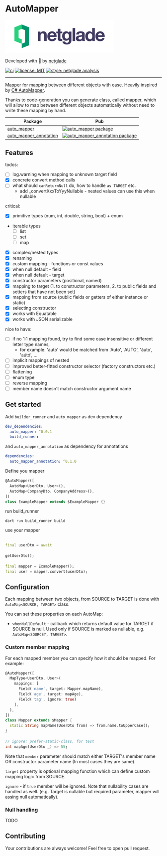 # AutoMapper

<a href="https://netglade.cz/en">
  <picture>
    <source media="(prefers-color-scheme: dark)" srcset="https://raw.githubusercontent.com/netglade/.github/main/assets/netglade_logo_light.png">
    <source media="(prefers-color-scheme: light)" srcset="https://raw.githubusercontent.com/netglade/.github/main/assets/netglade_logo_dark.png">
    <img alt="netglade" src="https://raw.githubusercontent.com/netglade/.github/main/assets/netglade_logo_dark.png">
  </picture>
</a>

Developed with 💚 by [netglade][netglade_link]

[![ci][ci_badge]][ci_badge_link]
[![license: MIT][license_badge]][license_badge_link]
[![style: netglade analysis][style_badge]][style_badge_link]

---

Mapper for mapping between different objects with ease. Heavily inspired
by [C# AutoMapper][auto_mapper_net_link].

Thanks to code-generation you can generate class, called mapper,
which will allow to map between different objects automatically
without need to write these mapping by hand.

| Package                                                  | Pub                                                                                                    |
|----------------------------------------------------------|--------------------------------------------------------------------------------------------------------|
| [auto_mapper](packages/auto_mapper)                      | [![auto_mapper package][auto_mapper_pub_badge]][auto_mapper_pub_link]                                  |
| [auto_mapper_annotation](packages/auto_mapper_annotation) | [![auto_mapper_annotation package][auto_mapper_annotation_pub_badge]][auto_mapper_annotation_pub_link] |

## Features

todos:

- [ ] log.warning when mapping to unknown target field
- [x] concrete convert method calls 
- [ ] what should `canReturnNull` do, how to handle `as TARGET` etc.
  - add _convertXxxToYyyNullable - nested values can use this when nullable

critical:

- [x] primitive types (num, int, double, string, bool) + enum
- iterable types
  - [ ] list
  - [ ] set
  - [ ] map
- [x] complex/nested types
- [x] renaming
- [x] custom mapping - functions or const values
- [x] when null default - field
- [x] when null default - target
- [x] constructor parameters (positional, named)
- [x] mapping to target (1. to constructor parameters, 2. to public fields and setters that have not been set)
- [x] mapping from source (public fields or getters of either instance or static)
- [x] selecting constructor
- [x] works with Equatable
- [x] works with JSON serializable

nice to have:

- [ ] if no 1:1 mapping found, try to find some case insensitive or different letter type names,
  - for example: 'auto' would be matched from 'Auto', 'AUTO', 'áuto', 'aútó', ...    
- [ ] implicit mappings of nested
- [ ] improved better-fitted constructor selector (factory constructors etc.)
- [ ] flattening
- [ ] enum type
- [ ] reverse mapping
- [ ] member name doesn't match constructor argument name

## Get started

Add `builder_runner` and `auto_mapper` as dev dependency

```yaml
dev_dependencies:
  auto_mapper: ^0.0.1
  build_runner: 
```

and `auto_mapper_annotation` as dependency for annotations

```yaml
dependencies:
  auto_mapper_annotation: ^0.1.0
```

Define you mapper

```dart
@AutoMapper([
  AutoMap<UserDto, User>(),
  AutoMap<CompanyDto, CompanyAddress>(),
])
class ExampleMapper extends $ExampleMapper {}
```

run build_runner

```
dart run build_runner build
```

use your mapper

```dart

final userDto = await

getUserDto();

final mapper = ExampleMapper();
final user = mapper.convert(userDto);

```

## Configuration

Each mapping between two objects, from SOURCE to TARGET is done with `AutoMap<SOURCE, TARGET>`
class.

You can set these properties on each AutoMap:

- `whenNullDefault` - callback which returns default value for TARGET if SOURCE is null. Used only
  if SOURCE is marked as nullable, e.g. `AutoMap<SOURCE?, TARGET>`.

### Custom member mapping

For each mapped member you can specify how it should be mapped. For example:

```dart
@AutoMapper([
  MapType<UserDto, User>(
    mappings: [
      Field('name', target: Mapper.mapName),
      Field('age', target: mapAge),
      Field('tag', ignore: true)
    ],
  ),
])
class Mapper extends $Mapper {
  static String mapName(UserDto from) => from.name.toUpperCase();
}

// ignore: prefer-static-class, for test
int mapAge(UserDto _) => 55;
```

Note that `member` parameter should match either TARGET's member name OR constructor parameter
name (In most cases they are same).

`target` property is optional mapping function which can define custom mapping logic from SOURCE.

`ignore` - if `true` member will be ignored. Note that nullability cases are handled as well. (e.g.
Target is nullable but required parameter, mapper will assing null automatically).

### Null handling

TODO

## Contributing

Your contributions are always welcome! Feel free to open pull request.

[netglade_link]: https://netglade.cz/en

[ci_badge]: https://github.com/netglade/sliver_app_bar_builder/workflows/ci/badge.svg

[ci_badge_link]: https://github.com/netglade/sliver_app_bar_builder/actions

[license_badge]: https://img.shields.io/badge/license-MIT-blue.svg

[license_badge_link]: https://opensource.org/licenses/MIT

[style_badge]: https://img.shields.io/badge/style-netglade_analysis-26D07C.svg

[style_badge_link]: https://pub.dev/packages/netglade_analysis

[auto_mapper_pub_badge]: https://img.shields.io/pub/v/auto_mapper.svg

[auto_mapper_pub_link]: https://pub.dartlang.org/packages/auto_mapper

[auto_mapper_annotation_pub_badge]: https://img.shields.io/pub/v/auto_mapper_annotation.svg

[auto_mapper_annotation_pub_link]: https://pub.dartlang.org/packages/auto_mapper_annotation

[auto_mapper_net_link]: https://automapper.org
